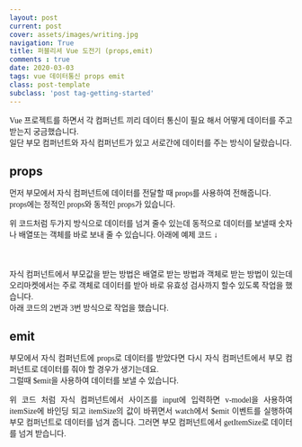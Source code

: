 ```yaml
---
layout: post
current: post
cover: assets/images/writing.jpg 
navigation: True
title: 퍼블리셔 Vue 도전기 (props,emit)
comments : true
date: 2020-03-03
tags: vue 데이터통신 props emit
class: post-template
subclass: 'post tag-getting-started'
---
```


<!-- <p style="font-family:nanum;text-align:justify">
    개발팀 블로그도 만들어졌고 퍼블리셔에서 vue로 개발하게 되면서 경험담을 적어보는게 어떠냐고 하셔서 작성하게 되었습니다. <br/>
    작업하면서 힘들었던 점 위주로 제맘대로 포스팅 할 예정입니다.
</p> -->
<p style="font-family:nanum;text-align:justify">
    Vue 프로젝트를 하면서 각 컴퍼넌트 끼리 데이터 통신이 필요 해서 어떻게 데이터를 주고 받는지 궁금했습니다.<br/>
    일단 부모 컴퍼넌트와 자식 컴퍼넌트가 있고 서로간에 데이터를 주는 방식이 달랐습니다.
</p>
<h2 style="margin-bottom:15px;">props</h2>
<p style="font-family:nanum;text-align:justify">
    먼저 부모에서 자식 컴퍼넌트에 데이터를 전달할 때 props를 사용하여 전해줍니다.<br/>
    props에는 정적인 props와 동적인 props가 있습니다.  
</p> 
<script src="https://gist.github.com/itembay/9af57582ef3fdb197892e326fe4bee9c.js"></script>
<p style="font-family:nanum;text-align:justify">
    위 코드처럼 두가지 방식으로 데이터를 넘겨 줄수 있는데 동적으로 데이터를 보낼때 숫자나 배열또는 객체를 바로 보내 줄 수 있습니다.
    아래에 예제 코드 ↓
</p> 
<script src="https://gist.github.com/itembay/1635c20a3207724e07fbc954434f0327.js"></script>
<p style="margin-top:50px;font-family:nanum;text-align:justify">
    자식 컴퍼넌트에서 부모값을 받는 방법은 배열로 받는 방법과 객체로 받는 방법이 있는데 오리마켓에서는 주로 객체로 데이터를 받아 바로 유효성 검사까지 할수 있도록 작업을 했습니다.<br/>
    아래 코드의 2번과 3번 방식으로 작업을 했습니다.
</p> 
<script src="https://gist.github.com/itembay/a6dce548fb2b996e22cd6482a0c2e3f8.js"></script>
<h2 style="margin-bottom:15px;">emit</h2>
<p style="font-family:nanum;text-align:justify">
    부모에서 자식 컴퍼넌트에 props로 데이터를 받았다면 다시 자식 컴퍼넌트에서 부모 컴퍼넌트로 데이터를 줘야 할 경우가 생기는데요.<br/>
    그럴때 $emit을 사용하여 데이터를 보낼 수 있습니다.
</p> 
<script src="https://gist.github.com/itembay/97e4c86449315a6d7458e1ce95d2c3c1.js"></script>
<p style="font-family:nanum;text-align:justify">
    위 코드 처럼 자식 컴퍼넌트에서 사이즈를 input에 입력하면 v-model을 사용하여 itemSize에 바인딩 되고  itemSize의 값이 바뀌면서 watch에서 $emit 이벤트를 실행하여 부모 컴퍼넌트로 데이터를 넘겨 줍니다. 그러면 부모 컴퍼넌트에서 getItemSize로 데이터를 넘겨 받습니다.
</p> 